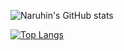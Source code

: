 
![Naruhin's GitHub stats](https://github-readme-stats.vercel.app/api?username=naruhin&show_icons=true&theme=dark)

[![Top Langs](https://github-readme-stats.vercel.app/api/top-langs/?username=naruhin&layout=compact)](https://github.com/anuraghazra/github-readme-stats)
